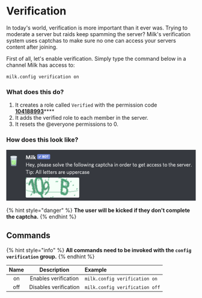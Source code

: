 # Verification

In today's world, verification is more important than it ever was. Trying to moderate a server but raids keep spamming the server? Milk's verification system uses captchas to make sure no one can access your servers content after joining.

First of all, let's enable verification. Simply type the command below in a channel Milk has access to:

```text
milk.config verification on
```

### **What does this do?**

1. It creates a role called `Verified` with the permission code[ **104188993**](https://discordapi.com/permissions.html#104188993)\*\*\*\*
2. It adds the verified role to each member in the server.
3. It resets the @everyone permissions to 0.

### **How does this look like?**

![](../.gitbook/assets/milk-captcha.png)

{% hint style="danger" %}
**The user will be kicked if they don't complete the captcha.**
{% endhint %}

## **Commands**

{% hint style="info" %}
**All commands need to be invoked with the `config verification` group.**
{% endhint %}

| Name | Description | Example |
| :---: | :---: | :--- |
| on | Enables verification | `milk.config verification on` |
| off | Disables verification | `milk.config verification off` |

